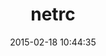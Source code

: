---
layout: post
title:  "netrc"
repo:   "geemus/netrc"
date:   2015-02-18 10:44:35
gemurl: https://github.com/geemus/netrc
---